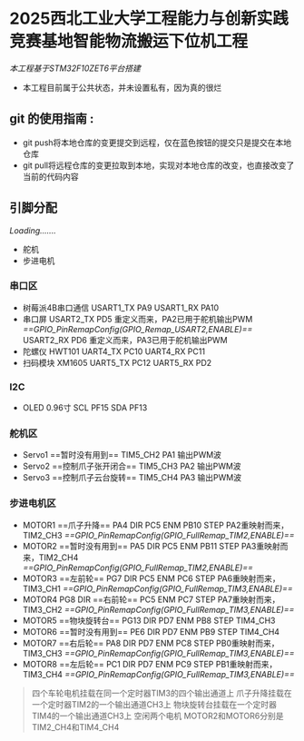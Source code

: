 # 2025西北工业大学工程能力与创新实践竞赛基地智能物流搬运下位机工程

*本工程基于STM32F10ZET6平台搭建*
- 本工程目前属于公共状态，并未设置私有，因为真的很烂
## git 的使用指南 : 
- git push将本地仓库的变更提交到远程，仅在蓝色按钮的提交只是提交在本地仓库
- git pull将远程仓库的变更拉取到本地，实现对本地仓库的改变，也直接改变了当前的代码内容
## 引脚分配
*Loading.......*
- 舵机
- 步进电机
### 串口区
- 树莓派4B串口通信
USART1_TX  PA9
USART1_RX  PA10
- 串口屏
USART2_TX  PD5      重定义而来，PA2已用于舵机输出PWM *==GPIO_PinRemapConfig(GPIO_Remap_USART2,ENABLE)==*
USART2_RX  PD6      重定义而来，PA3已用于舵机输出PWM
- 陀螺仪 HWT101
UART4_TX  PC10
UART4_RX  PC11
- 扫码模块 XM1605
UART5_TX   PC12
UART5_RX   PD2

### I2C
- OLED 0.96寸
SCL    PF15
SDA    PF13

### 舵机区
- Servo1   ==暂时没有用到==
TIM5_CH2 PA1        输出PWM波
- Servo2  ==控制爪子张开闭合==
TIM5_CH3 PA2        输出PWM波
- Servo3  ==控制爪子云台旋转==
TIM5_CH4 PA3        输出PWM波

###  步进电机区
- MOTOR1   ==爪子升降==
PA4    DIR
PC5    ENM
PB10   STEP      PA2重映射而来，TIM2_CH3   *==GPIO_PinRemapConfig(GPIO_FullRemap_TIM2,ENABLE)==*
- MOTOR2   ==暂时没有用到==
PA5    DIR
PC5    ENM
PB11   STEP      PA3重映射而来，TIM2_CH4   *==GPIO_PinRemapConfig(GPIO_FullRemap_TIM2,ENABLE)==*
- MOTOR3   ==左前轮==
PG7   DIR
PC5   ENM
PC6   STEP        PA6重映射而来，TIM3_CH1   *==GPIO_PinRemapConfig(GPIO_FullRemap_TIM3,ENABLE)==*
- MOTOR4 
PG8    DIR   ==右前轮==
PC5    ENM
PC7    STEP       PA7重映射而来，TIM3_CH2   *==GPIO_PinRemapConfig(GPIO_FullRemap_TIM3,ENABLE)==*
- MOTOR5  ==物块旋转台==
PG13   DIR
PD7    ENM
PB8   STEP        TIM4_CH3
- MOTOR6   ==暂时没有用到==
PE6   DIR
PD7   ENM
PB9   STEP        TIM4_CH4
- MOTOR7    ==右后轮==
PA8  DIR
PD7  ENM
PC8  STEP        PB0重映射而来，TIM3_CH3   *==GPIO_PinRemapConfig(GPIO_FullRemap_TIM3,ENABLE)==*
- MOTOR8    ==左后轮==
PC1  DIR
PD7  ENM
PC9  STEP        PB1重映射而来，TIM3_CH4   *==GPIO_PinRemapConfig(GPIO_FullRemap_TIM3,ENABLE)==*

> 四个车轮电机挂载在同一个定时器TIM3的四个输出通道上
> 爪子升降挂载在一个定时器TIM2的一个输出通道CH3上
> 物块旋转台挂载在一个定时器TIM4的一个输出通道CH3上
> 空闲两个电机 MOTOR2和MOTOR6分别是TIM2_CH4和TIM4_CH4
